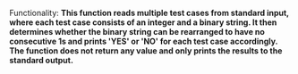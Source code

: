 Functionality: **This function reads multiple test cases from standard input, where each test case consists of an integer and a binary string. It then determines whether the binary string can be rearranged to have no consecutive 1s and prints 'YES' or 'NO' for each test case accordingly. The function does not return any value and only prints the results to the standard output.**